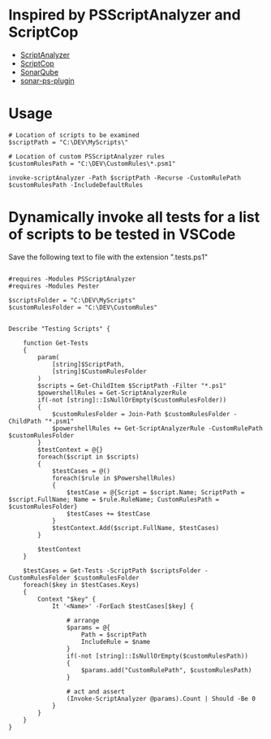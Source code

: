 # Inspired by PSScriptAnalyzer and ScriptCop
- [ScriptAnalyzer](https://github.com/PowerShell/PSScriptAnalyzer)
- [ScriptCop](https://github.com/StartAutomating/ScriptCop)
- [SonarQube](https://www.sonarsource.com/)
- [sonar-ps-plugin](https://github.com/gretard/sonar-ps-plugin)
# Usage
```
# Location of scripts to be examined
$scriptPath = "C:\DEV\MyScripts\"

# Location of custom PSScriptAnalyzer rules
$customRulesPath = "C:\DEV\CustomRules\*.psm1"

invoke-scriptAnalyzer -Path $scriptPath -Recurse -CustomRulePath  $customRulesPath -IncludeDefaultRules
```

# Dynamically invoke all tests for a list of scripts to be tested in VSCode
Save the following text to file with the extension ".tests.ps1"
```

#requires -Modules PSScriptAnalyzer
#requires -Modules Pester

$scriptsFolder = "C:\DEV\MyScripts"
$customRulesFolder = "C:\DEV\CustomRules"


Describe "Testing Scripts" {

    function Get-Tests
    {
        param(
            [string]$ScriptPath,
            [string]$CustomRulesFolder
        )
        $scripts = Get-ChildItem $ScriptPath -Filter "*.ps1"
        $powershellRules = Get-ScriptAnalyzerRule
        if(-not [string]::IsNullOrEmpty($customRulesFolder))
        {
            $customRulesFolder = Join-Path $customRulesFolder -ChildPath "*.psm1"
            $powershellRules += Get-ScriptAnalyzerRule -CustomRulePath $customRulesFolder
        }
        $testContext = @{}
        foreach($script in $scripts)
        {
            $testCases = @()
            foreach($rule in $PowershellRules)
            {
                $testCase = @{Script = $script.Name; ScriptPath = $script.FullName; Name = $rule.RuleName; CustomRulesPath = $customRulesFolder}
                $testCases += $testCase
            }
            $testContext.Add($script.FullName, $testCases)
        }

        $testContext
    }

    $testCases = Get-Tests -ScriptPath $scriptsFolder -CustomRulesFolder $customRulesFolder
    foreach($key in $testCases.Keys)
    {
        Context "$key" {
            It '<Name>' -ForEach $testCases[$key] {

                # arrange
                $params = @{
                    Path = $scriptPath
                    IncludeRule = $name
                }
                if(-not [string]::IsNullOrEmpty($customRulesPath))
                {
                    $params.add("CustomRulePath", $customRulesPath)
                }

                # act and assert
                (Invoke-ScriptAnalyzer @params).Count | Should -Be 0
            }
        }
    }
}
```

